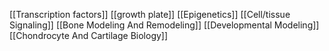 [[Transcription factors]]
[[growth plate]]
[[Epigenetics]]
[[Cell/tissue Signaling]]
[[Bone Modeling And Remodeling]]
[[Developmental Modeling]]
[[Chondrocyte And Cartilage Biology]]
